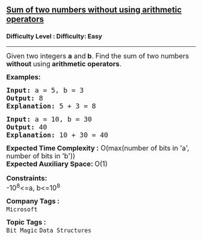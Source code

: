 <h2><a href="https://www.geeksforgeeks.org/problems/sum-of-two-numbers-without-using-arithmetic-operators/1">Sum of two numbers without using arithmetic operators</a></h2><h3>Difficulty Level : Difficulty: Easy</h3><hr><div class="problems_problem_content__Xm_eO"><p><span style="font-size: 18px;">Given two integers <strong>a</strong> and<strong> b</strong>. Find the sum of two numbers<strong> without </strong>using<strong>&nbsp;arithmetic operators</strong>.</span></p>
<p><span style="font-size: 18px;"><strong>Examples:</strong></span></p>
<pre><span style="font-size: 18px;"><strong>Input: </strong>a = 5, b = 3
<strong>Output:</strong> 8
<strong>Explanation: </strong>5 + 3 = 8</span></pre>
<pre><span style="font-size: 18px;"><strong>Input: </strong>a = 10, b = 30
<strong>Output:</strong> 40
<strong>Explanation: </strong>10 + 30 = 40</span></pre>
<div><span style="font-size: 18px;"><strong>Expected Time Complexity :</strong> O(max(number of bits in 'a', number of bits in 'b'))</span></div>
<div><span style="font-size: 18px;"><strong>Expected Auxiliary Space: </strong>O(1)</span></div>
<div>&nbsp;</div>
<div><span style="font-size: 18px;"><strong>Constraints:</strong></span></div>
<div><span style="font-size: 18px;">-10<sup>8</sup>&lt;=a, b&lt;=10<sup>8</sup></span></div></div><p><span style=font-size:18px><strong>Company Tags : </strong><br><code>Microsoft</code>&nbsp;<br><p><span style=font-size:18px><strong>Topic Tags : </strong><br><code>Bit Magic</code>&nbsp;<code>Data Structures</code>&nbsp;